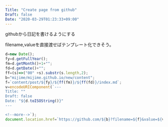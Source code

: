 ```yaml
---
Title: "Create page from github"
Draft: false
Date: "2020-03-29T01:23:33+09:00"
---
```


githubから日記を書けるようにする

<!--more-->

filename,valueを直接渡せばテンプレート化できそう。

```javascript
d=new Date();
fy=d.getFullYear();
fm=d.getMonth()+1+"";
fd=d.getDate()+"";
ff=(s)=>("00" +s).substr(s.length,2);
b="mijime/mijime.github.io/new/content";
f=`content/post/${fy}/${ff(fm)}/${ff(fd)}/index.md`;
v=encodeURIComponent(`---
Title: ""
Draft: false
Date: "${d.toISOString()}"
---

<!--more-->`);
document.location.href=`https://github.com/${b}?filename=${f}&value=${v}`;
```
